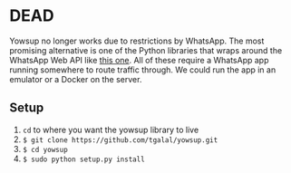 DEAD
====
Yowsup no longer works due to restrictions by WhatsApp. The most promising alternative is one of the Python libraries that wraps around the WhatsApp Web API like [this one](https://github.com/mukulhase/WebWhatsapp-Wrapper). All of these require a WhatsApp app running somewhere to route traffic through. We could run the app in an emulator or a Docker on the server.

## Setup
1) `cd` to where you want the yowsup library to live
2) `$ git clone https://github.com/tgalal/yowsup.git`
3) `$ cd yowsup`
4) `$ sudo python setup.py install`
